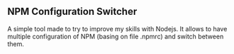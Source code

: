 ## NPM Configuration Switcher
A simple tool made to try to improve my skills with Nodejs.
It allows to have multiple configuration of NPM (basing on file .npmrc) and switch between them.